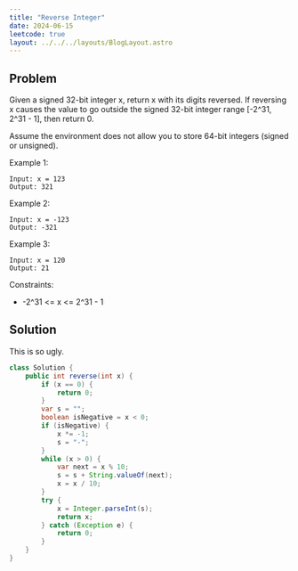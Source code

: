 ```yaml
---
title: "Reverse Integer"
date: 2024-06-15
leetcode: true
layout: ../../../layouts/BlogLayout.astro
---
```


## Problem

Given a signed 32-bit integer x, return x with its digits reversed. If reversing x causes the value to go outside the signed 32-bit integer range [-2^31, 2^31 - 1], then return 0.

Assume the environment does not allow you to store 64-bit integers (signed or unsigned).

Example 1:

```text
Input: x = 123
Output: 321
```

Example 2:

```text
Input: x = -123
Output: -321
```

Example 3:

```text
Input: x = 120
Output: 21
```

Constraints:

- -2^31 <= x <= 2^31 - 1

## Solution

This is so ugly.

```java
class Solution {
    public int reverse(int x) {
        if (x == 0) {
            return 0;
        }
        var s = "";
        boolean isNegative = x < 0;
        if (isNegative) {
            x *= -1;
            s = "-";
        }
        while (x > 0) {
            var next = x % 10;
            s = s + String.valueOf(next);
            x = x / 10;
        }
        try {
            x = Integer.parseInt(s);
            return x;
        } catch (Exception e) {
            return 0;
        }
    }
}
```
